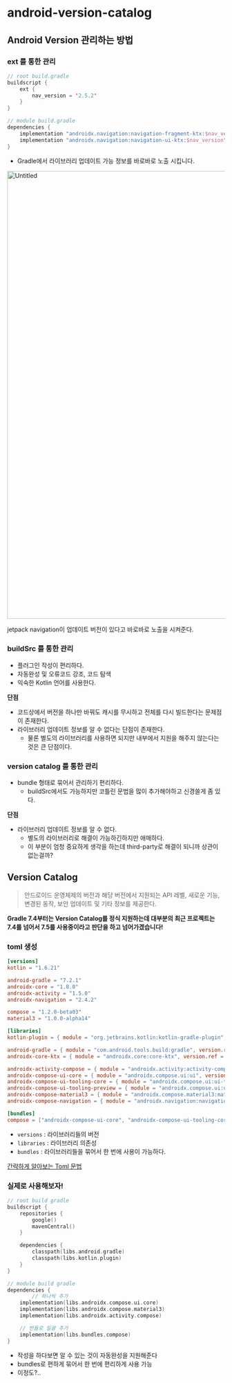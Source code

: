 # android-version-catalog

## Android Version  관리하는 방법

### ext 를 통한 관리

```kotlin
// root build.gradle
buildscript {
    ext {
        nav_version = '2.5.2'
    }
}

// module build.gradle
dependencies {
    implementation "androidx.navigation:navigation-fragment-ktx:$nav_version"
    implementation "androidx.navigation:navigation-ui-ktx:$nav_version"
}
```

- Gradle에서 라이브러리 업데이트 가능 정보를 바로바로 노출 시킵니다.

<img width="1035" alt="Untitled" src="https://user-images.githubusercontent.com/53300830/224488299-c80b4fe6-d3f9-4748-985a-d23f61a8050b.png">

jetpack navigation이 업데이트 버전이 있다고 바로바로 노출을 시켜준다.

### buildSrc 를 통한 관리

- 플러그인 작성이 편리하다.
- 자동완성 및 오류코드 강조, 코드 탐색
- 익숙한 Kotlin 언어를 사용한다.

**단점**

- 코드상에서 버전을 하나만 바꿔도 캐시를 무시하고 전체를 다시 빌드한다는 문제점이 존재한다.
- 라이브러리 업데이트 정보를 알 수 없다는 단점이 존재한다.
    - 물론 별도의 라이브러리를 사용하면 되지만 내부에서 지원을 해주지 않는다는 것은 큰 단점이다.

### version catalog 를 통한 관리

- bundle 형태로 묶어서 관리하기 편리하다.
    - buildSrc에서도 가능하지만 코틀린 문법을 많이 추가해야하고 신경쓸게 좀 있다.

**단점**

- 라이브러리 업데이트 정보를 알 수 없다.
    - 별도의 라이브러리로 해결이 가능하긴하지만 애매하다.
    - 이 부분이 엄청 중요하게 생각을 하는데 third-party로 해결이 되니까 상관이 없는걸까?

## Version Catalog

> 안드로이드 운영체제의 버전과 해당 버전에서 지원되는 API 레벨, 새로운 기능, 변경된 동작, 보안 업데이트 및 기타 정보를 제공한다.

**Gradle 7.4부터는 Version Catalog를 정식 지원하는데 대부분의 최근 프로젝트는 7.4를 넘어서 7.5를 사용중이라고 판단을 하고 넘어가겠습니다!**

### toml 생성

```toml
[versions]
kotlin = "1.6.21"

android-gradle = "7.2.1"
androidx-core = "1.8.0"
androidx-activity = "1.5.0"
androidx-navigation = "2.4.2"

compose = "1.2.0-beta03"
material3 = "1.0.0-alpha14"

[libraries]
kotlin-plugin = { module = "org.jetbrains.kotlin:kotlin-gradle-plugin", version.ref = "kotlin" }

android-gradle = { module = "com.android.tools.build:gradle", version.ref = "android.gradle" }
androidx-core-ktx = { module = "androidx.core:core-ktx", version.ref = "androidx-core" }

androidx-activity-compose = { module = "androidx.activity:activity-compose", version.ref = "androidx-activity" }
androidx-compose-ui-core = { module = "androidx.compose.ui:ui", version.ref = "compose" }
androidx-compose-ui-tooling-core = { module = "androidx.compose.ui:ui-tooling", version.ref = "compose" }
androidx-compose-ui-tooling-preview = { module = "androidx.compose.ui:ui-tooling-preview", version.ref = "compose" }
androidx-compose-material3 = { module = "androidx.compose.material3:material3", version.ref = "material3" }
androidx-compose-navigation = { module = "androidx.navigation:navigation-compose", version.ref = "androidx-navigation" }

[bundles]
compose = ["androidx-compose-ui-core", "androidx-compose-ui-tooling-core", "androidx-compose-ui-tooling-preview", "androidx-compose-material3", "androidx-activity-compose", "androidx-compose-navigation"]
```

- `versions`   : 라이브러리들의 버전
- `libraries` : 라이브러리 의존성
- `bundles`     : 라이브러리들을 묶어서 한 번에 사용이 가능하다.

[간략하게 알아보는 Toml 문법](https://www.notion.so/Toml-3eff6b6b5d6f47b3936579a8b3e44f58)

### 실제로 사용해보자!

```kotlin
// root build gradle
buildscript {
    repositories {
        google()
        mavenCentral()
    }

    dependencies {
        classpath(libs.android.gradle)
        classpath(libs.kotlin.plugin)
    }
}
```

```kotlin
// module build gradle
dependencies {
		// 하나씩 추가
    implementation(libs.androidx.compose.ui.core)
    implementation(libs.androidx.compose.material3)
    implementation(libs.androidx.activity.compose)

    // 번들로 일괄 추가
    implementation(libs.bundles.compose)
}
```

- 작성을 하다보면 알 수 있는 것이 자동완성을 지원해준다
- bundles로 편하게 묶어서 한 번에 편리하게 사용 가능
- 이정도?..
